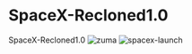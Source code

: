 # SpaceX-Recloned1.0
SpaceX-Recloned1.0
![zuma](https://user-images.githubusercontent.com/105055543/209940746-c2781671-654f-49e4-90f5-daeb9e56a8c0.jpg)
![spacex-launch](https://user-images.githubusercontent.com/105055543/209940759-a92e0417-ab95-4657-83e7-493a1ade4f2b.jpg)
